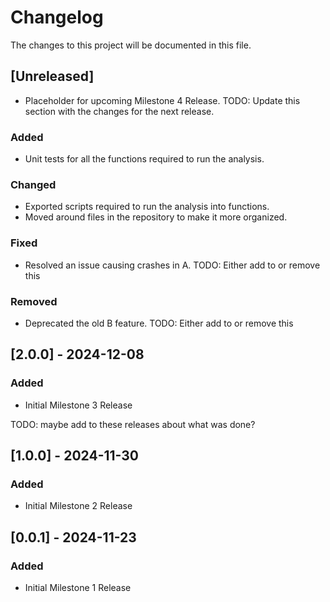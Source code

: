 # Changelog

The changes to this project will be documented in this file.

## [Unreleased]
- Placeholder for upcoming Milestone 4 Release. TODO: Update this section with the changes for the next release.
### Added
- Unit tests for all the functions required to run the analysis.

### Changed
- Exported scripts required to run the analysis into functions.
- Moved around files in the repository to make it more organized.

### Fixed
- Resolved an issue causing crashes in A. TODO: Either add to or remove this

### Removed
- Deprecated the old B feature. TODO: Either add to or remove this

## [2.0.0] - 2024-12-08
### Added
- Initial Milestone 3 Release

TODO: maybe add to these releases about what was done?

## [1.0.0] - 2024-11-30
### Added
- Initial Milestone 2 Release

## [0.0.1] - 2024-11-23
### Added
- Initial Milestone 1 Release
